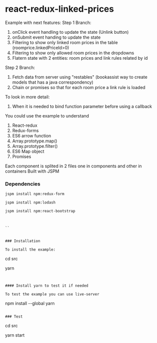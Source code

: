 # react-redux-linked-prices

Example with next features:
Step 1 Branch:

1. onClick event handling to update the state (Unlink button)
2. onSubmit event handing to update the state
3. Filtering to show only linked room prices in the table (roomprice.linkedPriceId>0)
4. Filtering to show only allowed room prices in the dropdowns
5. Flatern state with 2 entities: room prices and link rules related by id

Step 2 Branch:

1. Fetch data from server using "restables" (bookassist way to create models that has a java correspondency)
2. Chain or promises so that for each room price a link rule is loaded

To look in more detail:

1. When it is needed to bind function parameter before using a callback


You could use the example to understand

1. React-redux
2. Redux-forms
3. ES6 arrow function
4. Array.prototype.map()
5. Array.prototype.filter()
3. ES6 Map object
4. Promises

Each component is splited in 2 files one in components and other in containers
Built with JSPM

### Dependencies

```
jspm install npm:redux-form

jspm install npm:lodash

jspm install npm:react-bootstrap



``


### Installation

To install the example:

```
cd src

yarn

```


#### Install yarn to test it if needed

To test the example you can use live-server

```
npm install --global yarn

```

### Test

```
cd src

yarn start

```

